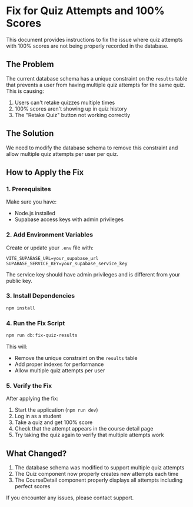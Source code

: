# Fix for Quiz Attempts and 100% Scores

This document provides instructions to fix the issue where quiz attempts with 100% scores are not being properly recorded in the database.

## The Problem

The current database schema has a unique constraint on the `results` table that prevents a user from having multiple quiz attempts for the same quiz. This is causing:

1. Users can't retake quizzes multiple times
2. 100% scores aren't showing up in quiz history
3. The "Retake Quiz" button not working correctly

## The Solution

We need to modify the database schema to remove this constraint and allow multiple quiz attempts per user per quiz.

## How to Apply the Fix

### 1. Prerequisites

Make sure you have:
- Node.js installed
- Supabase access keys with admin privileges

### 2. Add Environment Variables

Create or update your `.env` file with:

```
VITE_SUPABASE_URL=your_supabase_url
SUPABASE_SERVICE_KEY=your_supabase_service_key
```

The service key should have admin privileges and is different from your public key.

### 3. Install Dependencies

```bash
npm install
```

### 4. Run the Fix Script

```bash
npm run db:fix-quiz-results
```

This will:
- Remove the unique constraint on the `results` table
- Add proper indexes for performance
- Allow multiple quiz attempts per user

### 5. Verify the Fix

After applying the fix:
1. Start the application (`npm run dev`)
2. Log in as a student
3. Take a quiz and get 100% score
4. Check that the attempt appears in the course detail page
5. Try taking the quiz again to verify that multiple attempts work

## What Changed?

1. The database schema was modified to support multiple quiz attempts
2. The Quiz component now properly creates new attempts each time
3. The CourseDetail component properly displays all attempts including perfect scores

If you encounter any issues, please contact support. 
